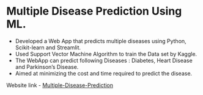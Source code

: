 # Multiple Disease Prediction Using ML.

- Developed a Web App that predicts multiple diseases using Python, Scikit-learn and Streamlit.
- Used Support Vector Machine Algorithm to train the Data set by Kaggle.
- The WebApp can predict following Diseases : Diabetes, Heart Disease and Parkinson’s Disease.
- Aimed at minimizing the cost and time required to predict the disease.


Website link - [Multiple-Disease-Prediction](https://r0han44-ml-web-app-app-c0wll3.streamlitapp.com/)

